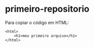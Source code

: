 # primeiro-repositorio

Para copiar o código em HTML:
```
<html>
    <h1>meu primeiro arquivo</h1>
</html>
```
